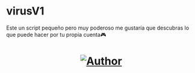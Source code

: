 # virusV1
Este un script pequeño pero muy poderoso me gustaría que descubras lo que puede hacer por tu propia cuenta🎮

<h1 align="center"><a href="https://github.com/piratainformatico2"><img title="Author" src="https://img.shields.io/badge/Author-⍣᭕ᬁ᭖sharkcode᭖᭕ᬁ⍣-svg?style=for-the-badge&logo=github"></a></h1>
